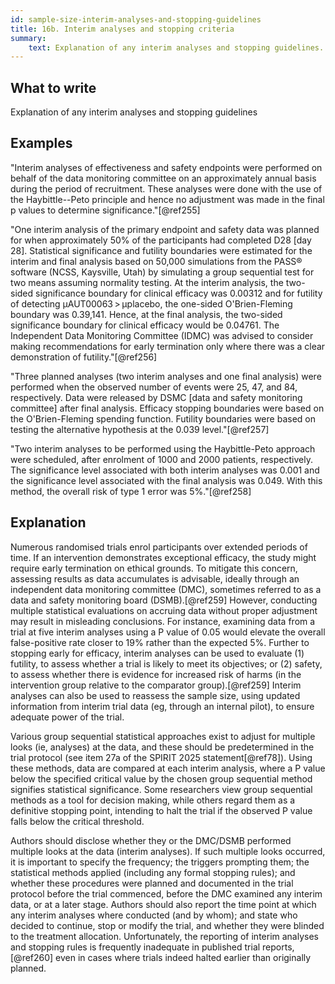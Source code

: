 ```yaml
---
id: sample-size-interim-analyses-and-stopping-guidelines
title: 16b. Interim analyses and stopping criteria
summary:
    text: Explanation of any interim analyses and stopping guidelines.
---
```


## What to write

Explanation of any interim analyses and stopping guidelines

## Examples

"Interim analyses of effectiveness and safety endpoints were performed
on behalf of the data monitoring committee on an approximately annual
basis during the period of recruitment. These analyses were done with
the use of the Haybittle--Peto principle and hence no adjustment was
made in the final p values to determine significance."[@ref255]

"One interim analysis of the primary endpoint and safety data was
planned for when approximately 50% of the participants had completed D28
\[day 28\]. Statistical significance and futility boundaries were
estimated for the interim and final analysis based on 50,000 simulations
from the PASS® software (NCSS, Kaysville, Utah) by simulating a group
sequential test for two means assuming normality testing. At the interim
analysis, the two-sided significance boundary for clinical efficacy was
0.00312 and for futility of detecting μAUT00063 \> μplacebo, the
one-sided O'Brien-Fleming boundary was 0.39,141. Hence, at the final
analysis, the two-sided significance boundary for clinical efficacy
would be 0.04761. The Independent Data Monitoring Committee (IDMC) was
advised to consider making recommendations for early termination only
where there was a clear demonstration of futility."[@ref256]

"Three planned analyses (two interim analyses and one final analysis)
were performed when the observed number of events were 25, 47, and 84,
respectively. Data were released by DSMC \[data and safety monitoring
committee\] after final analysis. Efficacy stopping boundaries were
based on the O'Brien-Fleming spending function. Futility boundaries were
based on testing the alternative hypothesis at the 0.039
level."[@ref257]

"Two interim analyses to be performed using the Haybittle-Peto approach
were scheduled, after enrolment of 1000 and 2000 patients, respectively.
The significance level associated with both interim analyses was 0.001
and the significance level associated with the final analysis was 0.049.
With this method, the overall risk of type 1 error was 5%."[@ref258]

## Explanation

Numerous randomised trials enrol participants over extended periods of
time. If an intervention demonstrates exceptional efficacy, the study
might require early termination on ethical grounds. To mitigate this
concern, assessing results as data accumulates is advisable, ideally
through an independent data monitoring committee (DMC), sometimes
referred to as a data and safety monitoring board (DSMB).[@ref259]
However, conducting multiple statistical evaluations on accruing data
without proper adjustment may result in misleading conclusions. For
instance, examining data from a trial at five interim analyses using a P
value of 0.05 would elevate the overall false-positive rate closer to
19% rather than the expected 5%. Further to stopping early for efficacy,
interim analyses can be used to evaluate (1) futility, to assess whether
a trial is likely to meet its objectives; or (2) safety, to assess
whether there is evidence for increased risk of harms (in the
intervention group relative to the comparator group).[@ref259] Interim
analyses can also be used to reassess the sample size, using updated
information from interim trial data (eg, through an internal pilot), to
ensure adequate power of the trial.

Various group sequential statistical approaches exist to adjust for
multiple looks (ie, analyses) at the data, and these should be
predetermined in the trial protocol (see item 27a of the SPIRIT 2025
statement[@ref78]). Using these methods, data are compared at each
interim analysis, where a P value below the specified critical value by
the chosen group sequential method signifies statistical significance.
Some researchers view group sequential methods as a tool for decision
making, while others regard them as a definitive stopping point,
intending to halt the trial if the observed P value falls below the
critical threshold.

Authors should disclose whether they or the DMC/DSMB performed multiple
looks at the data (interim analyses). If such multiple looks occurred,
it is important to specify the frequency; the triggers prompting them;
the statistical methods applied (including any formal stopping rules);
and whether these procedures were planned and documented in the trial
protocol before the trial commenced, before the DMC examined any interim
data, or at a later stage. Authors should also report the time point at
which any interim analyses where conducted (and by whom); and state who
decided to continue, stop or modify the trial, and whether they were
blinded to the treatment allocation. Unfortunately, the reporting of
interim analyses and stopping rules is frequently inadequate in
published trial reports,[@ref260] even in cases where trials indeed
halted earlier than originally planned.
